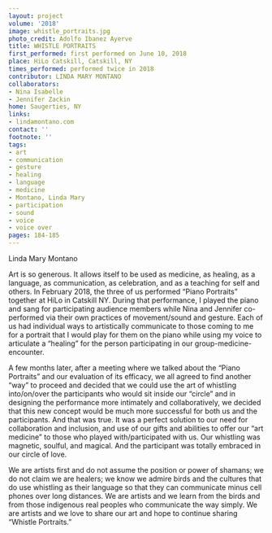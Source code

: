 ```yaml
---
layout: project
volume: '2018'
image: whistle_portraits.jpg
photo_credit: Adolfo Ibanez Ayerve
title: WHISTLE PORTRAITS
first_performed: first performed on June 10, 2018
place: HiLo Catskill, Catskill, NY
times_performed: performed twice in 2018
contributor: LINDA MARY MONTANO
collaborators:
- Nina Isabelle
- Jennifer Zackin
home: Saugerties, NY
links:
- lindamontano.com
contact: ''
footnote: ''
tags:
- art
- communication
- gesture
- healing
- language
- medicine
- Montano, Linda Mary
- participation
- sound
- voice
- voice over
pages: 184-185
---
```


Linda Mary Montano

Art is so generous. It allows itself to be used as medicine, as healing, as a language, as communication, as celebration, and as a teaching for self and others. In February 2018, the three of us performed “Piano Portraits” together at HiLo in Catskill NY. During that performance, I played the piano and sang for participating audience members while Nina and Jennifer co-performed via their own practices of movement/sound and gesture. Each of us had individual ways to artistically communicate to those coming to me for a portrait that I would play for them on the piano while using my voice to articulate a “healing” for the person participating in our group-medicine-encounter.

A few months later, after a meeting where we talked about the “Piano Portraits” and our evaluation of its efficacy, we all agreed to find another “way” to proceed and decided that we could use the art of whistling into/on/over the participants who would sit inside our “circle” and in designing the performance more intimately and collaboratively, we decided that this new concept would be much more successful for both us and the participants. And that was true. It was a perfect solution to our need for collaboration and inclusion, and use of our gifts and abilities to offer our “art medicine” to those who played with/participated with us. Our whistling was magnetic, soulful, and magical. And the participant was totally embraced in our circle of love.

We are artists first and do not assume the position or power of shamans; we do not claim we are healers; we know we admire birds and the cultures that do use whistling as their language so that they can communicate minus cell phones over long distances. We are artists and we learn from the birds and from those indigenous real peoples who communicate the way simply. We are artists and we love to share our art and hope to continue sharing “Whistle Portraits.”
